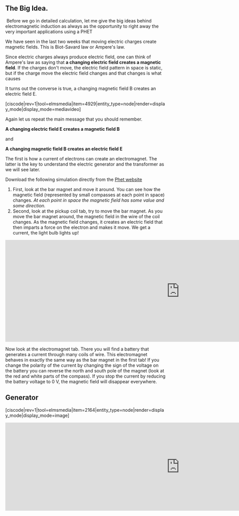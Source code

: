 ## The Big Idea. 

<lrndesign-sidenote label="Instructor Note" icon="bookmark" bg-color="#c2e5f2">
 Before we go in detailed calculation, let me give the big ideas behind electromagnetic induction as always as the opportunity to right away the very important applications using a PHET
</lrndesign-sidenote>

We have seen in the last two weeks that moving electric charges create magnetic fields. This is Biot-Savard law or Ampere's law. 

Since electric charges always produce electric field, one can think of Ampere's law as saying that **a changing electric field creates a magnetic field**. If the charges don't move, the electric field pattern in space is static, but if the charge move the electric field changes and that changes is what causes

It turns out the converse is true, a changing magnetic field B creates an electric field E. 

[ciscode|rev=1|tool=elmsmedia|item=4929|entity_type=node|render=display_mode|display_mode=mediavideo]

Again let us repeat the main message that you should remember.

**A changing electric field E creates a magnetic field B**

and

**A changing magnetic field B creates an electric field E**

The first is how a current of electrons can create an electromagnet. The latter is the key to understand the electric generator and the transformer as we will see later. 

Download the following simulation directly from the <a href="https://phet.colorado.edu/en/simulation/faraday" target="_blank">Phet website</a>

1. First, look at the bar magnet and move it around. You can see how the magnetic field (represented by small compasses at each point in space) changes. _At each point in space the magnetic field has some value and some direction._
2. Second, look at the pickup coil tab, try to move the bar magnet. As you move the bar magnet around, the magnetic field in the wire of the coil changes. As the magnetic field changes, it creates an electric field that then imparts a force on the electron and makes it move. We get a current, the light bulb lights up!

<iframe src="https://h5p.org/h5p/embed/85347" width="1090" height="319" frameborder="0" allowfullscreen="allowfullscreen"></iframe><script src="https://h5p.org/sites/all/modules/h5p/library/js/h5p-resizer.js" charset="UTF-8"></script>

Now look at the electromagnet tab. There you will find a battery that generates a current through many coils of wire. This electromagnet behaves in exactly the same way as the bar magnet in the first tab! If you change the polarity of the current by changing the sign of the voltage on the battery you can reverse the north and south pole of the magnet (look at the red and white parts of the compass). If you stop the current by reducing the battery voltage to 0 V, the magnetic field will disappear everywhere.

## Generator

[ciscode|rev=1|tool=elmsmedia|item=2164|entity_type=node|render=display_mode|display_mode=image]

<iframe src="https://h5p.org/h5p/embed/85349" width="1090" height="276" frameborder="0" allowfullscreen="allowfullscreen"></iframe><script src="https://h5p.org/sites/all/modules/h5p/library/js/h5p-resizer.js" charset="UTF-8"></script>